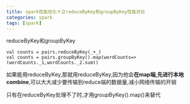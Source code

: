 ```yaml
---
title: spark性能优化十之reduceByKey和groupByKey性能对比
categories: spark  
tags: [spark]
---
```




reduceByKey和groupByKey

```
val counts = pairs.reduceByKey(_+_)
val counts = pairs.groupByKey().map(wordCounts=>(wordCounts._1,wordCounts._2.sum))
```

如果能用reduceByKey,那就用reduceByKey,因为他会**在map端,先进行本地combine**,可以大大减少要传输到reduce端的数据量,减小网络传输的开销

只有在reduceByKey处理不了时,才用groupByKey().map()来替代


